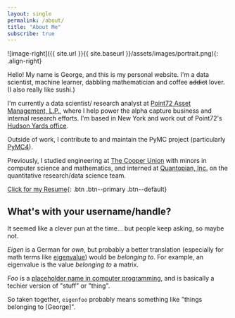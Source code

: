 ```yaml
---
layout: single
permalink: /about/
title: "About Me"
subscribe: true
---
```


![image-right]({{ site.url }}{{ site.baseurl }}/assets/images/portrait.png){: .align-right}

Hello! My name is George, and this is my personal website. I'm a data scientist,
machine learner, dabbling mathematician and coffee ~~addict~~ lover. (I also really
like sushi.)

I'm currently a data scientist/ research analyst at [Point72 Asset Management,
L.P.](http://point72.com), where I help power the alpha capture business and
internal research efforts. I'm based in New York and work out of Point72's
[Hudson Yards office](https://www.hudsonyardsnewyork.com/work/55-hudson-yards).

Outside of work, I contribute to and maintain the PyMC project (particularly
[PyMC4](https://github.com/pymc-devs/pymc4)).

Previously, I studied engineering at [The Cooper
Union](http://cooper.edu/welcome) with minors in computer science and
mathematics, and interned at [Quantopian, Inc.](https://www.quantopian.com/) on
the quantitative research/data science team.

[Click for my Resume](https://github.com/eigenfoo/eigenfoo.xyz/raw/master/assets/documents/resume.pdf){: .btn .btn--primary .btn--default}

## What's with your username/handle?

It seemed like a clever pun at the time... but people keep asking, so maybe not.

_Eigen_ is a German for _own_, but probably a better translation (especially for
math terms like
[eigenvalue](https://en.wikipedia.org/wiki/Eigenvalues_and_eigenvectors)) would
be _belonging to_. For example, an eigenvalue is the value _belonging to_ a
matrix.

_Foo_ is a [placeholder name in computer
programming](https://en.wikipedia.org/wiki/Foobar), and is basically a techier
version of "stuff" or "thing".

So taken together, `eigenfoo` probably means something like "things
belonging to [George]".
